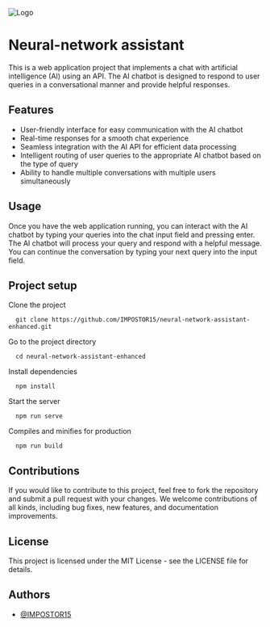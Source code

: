![Logo](https://i.postimg.cc/76vYkK3f/browser-Uvjm-Qnjfv4.png)
# Neural-network assistant

This is a web application project that implements a chat with artificial intelligence (AI) using an API. The AI chatbot is designed to respond to user queries in a conversational manner and provide helpful responses.

## Features

- User-friendly interface for easy communication with the AI chatbot
- Real-time responses for a smooth chat experience
- Seamless integration with the AI API for efficient data processing
- Intelligent routing of user queries to the appropriate AI chatbot based on the type of query
- Ability to handle multiple conversations with multiple users simultaneously




## Usage

Once you have the web application running, you can interact with the AI chatbot by typing your queries into the chat input field and pressing enter. The AI chatbot will process your query and respond with a helpful message. You can continue the conversation by typing your next query into the input field.




## Project setup

Clone the project

```
  git clone https://github.com/IMPOSTOR15/neural-network-assistant-enhanced.git
```

Go to the project directory
```
  cd neural-network-assistant-enhanced
```

Install dependencies
```
  npm install
```

Start the server
```
  npm run serve
```

Compiles and minifies for production
```
  npm run build
```

## Contributions

If you would like to contribute to this project, feel free to fork the repository and submit a pull request with your changes. We welcome contributions of all kinds, including bug fixes, new features, and documentation improvements.


## License

This project is licensed under the MIT License - see the LICENSE file for details.


## Authors

- [@IMPOSTOR15](https://github.com/IMPOSTOR15)

